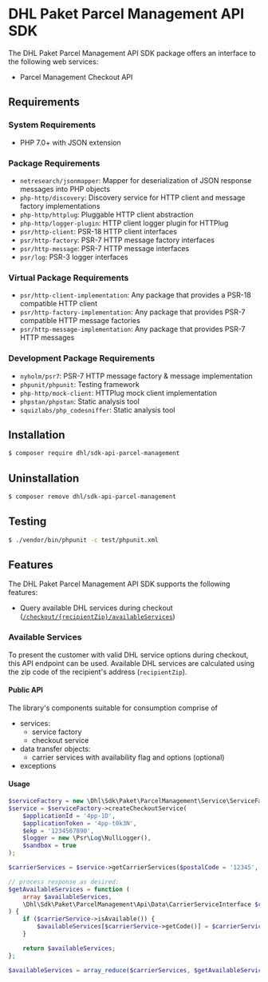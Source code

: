 # DHL Paket Parcel Management API SDK

The DHL Paket Parcel Management API SDK package offers an interface to the following web services:

- Parcel Management Checkout API

## Requirements

### System Requirements

- PHP 7.0+ with JSON extension

### Package Requirements

- `netresearch/jsonmapper`: Mapper for deserialization of JSON response messages into PHP objects
- `php-http/discovery`: Discovery service for HTTP client and message factory implementations
- `php-http/httplug`: Pluggable HTTP client abstraction
- `php-http/logger-plugin`: HTTP client logger plugin for HTTPlug
- `psr/http-client`: PSR-18 HTTP client interfaces
- `psr/http-factory`: PSR-7 HTTP message factory interfaces
- `psr/http-message`: PSR-7 HTTP message interfaces
- `psr/log`: PSR-3 logger interfaces

### Virtual Package Requirements

- `psr/http-client-implementation`: Any package that provides a PSR-18 compatible HTTP client
- `psr/http-factory-implementation`: Any package that provides PSR-7 compatible HTTP message factories
- `psr/http-message-implementation`: Any package that provides PSR-7 HTTP messages

### Development Package Requirements

- `nyholm/psr7`: PSR-7 HTTP message factory & message implementation
- `phpunit/phpunit`: Testing framework
- `php-http/mock-client`: HTTPlug mock client implementation
- `phpstan/phpstan`: Static analysis tool
- `squizlabs/php_codesniffer`: Static analysis tool

## Installation

```bash
$ composer require dhl/sdk-api-parcel-management
```

## Uninstallation

```bash
$ composer remove dhl/sdk-api-parcel-management
```

## Testing

```bash
$ ./vendor/bin/phpunit -c test/phpunit.xml
```

## Features

The DHL Paket Parcel Management API SDK supports the following features:

* Query available DHL services during checkout ([`/checkout/{recipientZip}/availableServices`](https://entwickler.dhl.de/en/group/ep/operationen1#!/checkout/get_checkout_recipientZip_availableServices))

### Available Services

To present the customer with valid DHL service options during checkout, this API endpoint can be used.
Available DHL services are calculated using the zip code of the recipient's address (`recipientZip`).

#### Public API

The library's components suitable for consumption comprise of

* services:
  * service factory
  * checkout service
* data transfer objects:
  * carrier services with availability flag and options (optional)
* exceptions

#### Usage

```php
$serviceFactory = new \Dhl\Sdk\Paket\ParcelManagement\Service\ServiceFactory();
$service = $serviceFactory->createCheckoutService(
    $applicationId = '4pp-1D',
    $applicationToken = '4pp-t0k3N',
    $ekp = '1234567890',
    $logger = new \Psr\Log\NullLogger(),
    $sandbox = true
);

$carrierServices = $service->getCarrierServices($postalCode = '12345', $dropOffDate = new \DateTime('2038-01-19'));

// process response as desired:
$getAvailableServices = function (
    array $availableServices,
    \Dhl\Sdk\Paket\ParcelManagement\Api\Data\CarrierServiceInterface $carrierService
) {
    if ($carrierService->isAvailable()) {
        $availableServices[$carrierService->getCode()] = $carrierService;
    }

    return $availableServices;
};

$availableServices = array_reduce($carrierServices, $getAvailableServices, []);
```

